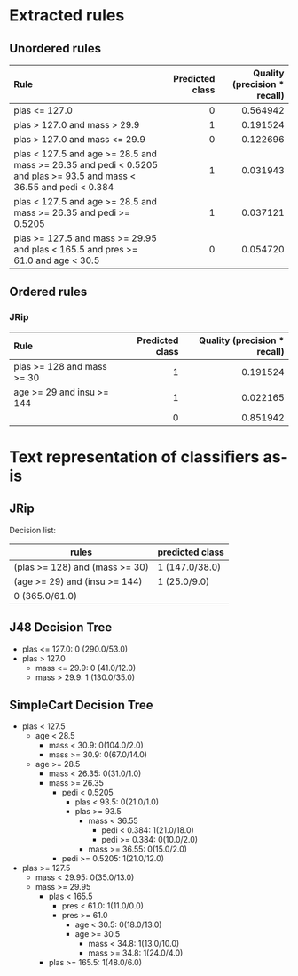 # Extracted rules

## Unordered rules

| Rule | Predicted class | Quality (precision * recall) |
|:----|----:|----:|
| plas <= 127.0 | 0 | 0.564942 |
| plas > 127.0 and mass > 29.9 | 1 | 0.191524 |
| plas > 127.0 and mass <= 29.9 | 0 | 0.122696 |
| plas < 127.5 and age >= 28.5 and mass >= 26.35 and pedi < 0.5205 and plas >= 93.5 and mass < 36.55 and pedi < 0.384 | 1 | 0.031943 |
| plas < 127.5 and age >= 28.5 and mass >= 26.35 and pedi >= 0.5205 | 1 | 0.037121 |
| plas >= 127.5 and mass >= 29.95 and plas < 165.5 and pres >= 61.0 and age < 30.5 | 0 | 0.054720 |

## Ordered rules

### JRip

| Rule | Predicted class | Quality (precision * recall) |
|:----|----:|----:|
| plas >= 128 and mass >= 30 | 1 | 0.191524 |
| age >= 29 and insu >= 144 | 1 | 0.022165 |
|  | 0 | 0.851942 |


# Text representation of classifiers as-is

## JRip

Decision list:

rules | predicted class
---|---
(plas >= 128) and (mass >= 30)|1 (147.0/38.0)
(age >= 29) and (insu >= 144)|1 (25.0/9.0)
|0 (365.0/61.0)


## J48 Decision Tree

* plas <= 127.0: 0 (290.0/53.0)
* plas > 127.0
	* mass <= 29.9: 0 (41.0/12.0)
	* mass > 29.9: 1 (130.0/35.0)


## SimpleCart Decision Tree

* plas < 127.5
	* age < 28.5
		* mass < 30.9: 0(104.0/2.0)
		* mass >= 30.9: 0(67.0/14.0)
	* age >= 28.5
		* mass < 26.35: 0(31.0/1.0)
		* mass >= 26.35
			* pedi < 0.5205
				* plas < 93.5: 0(21.0/1.0)
				* plas >= 93.5
					* mass < 36.55
						* pedi < 0.384: 1(21.0/18.0)
						* pedi >= 0.384: 0(10.0/2.0)
					* mass >= 36.55: 0(15.0/2.0)
			* pedi >= 0.5205: 1(21.0/12.0)
* plas >= 127.5
	* mass < 29.95: 0(35.0/13.0)
	* mass >= 29.95
		* plas < 165.5
			* pres < 61.0: 1(11.0/0.0)
			* pres >= 61.0
				* age < 30.5: 0(18.0/13.0)
				* age >= 30.5
					* mass < 34.8: 1(13.0/10.0)
					* mass >= 34.8: 1(24.0/4.0)
		* plas >= 165.5: 1(48.0/6.0)


